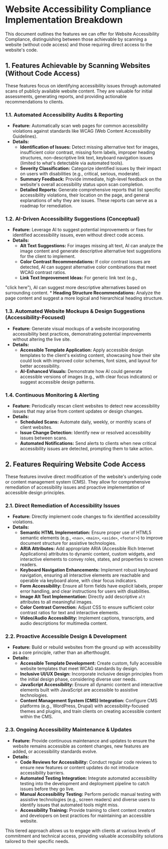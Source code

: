 # Website Accessibility Compliance Implementation Breakdown

This document outlines the features we can offer for Website Accessibility Compliance, distinguishing between those achievable by scanning a website (without code access) and those requiring direct access to the website's code.

## 1. Features Achievable by Scanning Websites (Without Code Access)

These features focus on identifying accessibility issues through automated scans of publicly available website content. They are valuable for initial assessments, generating reports, and providing actionable recommendations to clients.

### 1.1. Automated Accessibility Audits & Reporting

*   **Feature:** Automatically scan web pages for common accessibility violations against standards like WCAG (Web Content Accessibility Guidelines).
*   **Details:**
    *   **Identification of Issues:** Detect missing alternative text for images, insufficient color contrast, missing form labels, improper heading structures, non-descriptive link text, keyboard navigation issues (limited to what's detectable via automated tools).
    *   **Severity Classification:** Categorize identified issues by their impact on users with disabilities (e.g., critical, serious, moderate).
    *   **Summary Feedback:** Provide immediate, high-level feedback on the website's overall accessibility status upon scan completion.
    *   **Detailed Reports:** Generate comprehensive reports that list specific accessibility violations, their location on the page, and general explanations of why they are issues. These reports can serve as a roadmap for remediation.

### 1.2. AI-Driven Accessibility Suggestions (Conceptual)

*   **Feature:** Leverage AI to suggest potential improvements or fixes for identified accessibility issues, even without direct code access.
*   **Details:**
    *   **Alt Text Suggestions:** For images missing alt text, AI can analyze the image content and generate descriptive alternative text suggestions for the client to implement.
    *   **Color Contrast Recommendations:** If color contrast issues are detected, AI can suggest alternative color combinations that meet WCAG contrast ratios.
    *   **Link Text Improvement Ideas:** For generic link text (e.g., 


"click here"), AI can suggest more descriptive alternatives based on surrounding content.
    *   **Heading Structure Recommendations:** Analyze the page content and suggest a more logical and hierarchical heading structure.

### 1.3. Automated Website Mockups & Design Suggestions (Accessibility-Focused)

*   **Feature:** Generate visual mockups of a website incorporating accessibility best practices, demonstrating potential improvements without altering the live site.
*   **Details:**
    *   **Accessible Template Application:** Apply accessible design templates to the client's existing content, showcasing how their site could look with improved color schemes, font sizes, and layout for better accessibility.
    *   **AI-Enhanced Visuals:** Demonstrate how AI could generate accessible versions of images (e.g., with clear focus indicators) or suggest accessible design patterns.

### 1.4. Continuous Monitoring & Alerting

*   **Feature:** Periodically rescan client websites to detect new accessibility issues that may arise from content updates or design changes.
*   **Details:**
    *   **Scheduled Scans:** Automate daily, weekly, or monthly scans of client websites.
    *   **Issue Change Detection:** Identify new or resolved accessibility issues between scans.
    *   **Automated Notifications:** Send alerts to clients when new critical accessibility issues are detected, prompting them to take action.

## 2. Features Requiring Website Code Access

These features involve direct modification of the website's underlying code or content management system (CMS). They allow for comprehensive remediation of accessibility issues and proactive implementation of accessible design principles.

### 2.1. Direct Remediation of Accessibility Issues

*   **Feature:** Directly implement code changes to fix identified accessibility violations.
*   **Details:**
    *   **Semantic HTML Implementation:** Ensure proper use of HTML5 semantic elements (e.g., `<nav>`, `<main>`, `<aside>`, `<footer>`) to improve document structure for assistive technologies.
    *   **ARIA Attributes:** Add appropriate ARIA (Accessible Rich Internet Applications) attributes to dynamic content, custom widgets, and interactive elements to convey roles, states, and properties to screen readers.
    *   **Keyboard Navigation Enhancements:** Implement robust keyboard navigation, ensuring all interactive elements are reachable and operable via keyboard alone, with clear focus indicators.
    *   **Form Accessibility:** Ensure all form fields have explicit labels, proper error handling, and clear instructions for users with disabilities.
    *   **Image Alt Text Implementation:** Directly add descriptive `alt` attributes to all meaningful images.
    *   **Color Contrast Correction:** Adjust CSS to ensure sufficient color contrast ratios for text and interactive elements.
    *   **Video/Audio Accessibility:** Implement captions, transcripts, and audio descriptions for multimedia content.

### 2.2. Proactive Accessible Design & Development

*   **Feature:** Build or rebuild websites from the ground up with accessibility as a core principle, rather than an afterthought.
*   **Details:**
    *   **Accessible Template Development:** Create custom, fully accessible website templates that meet WCAG standards by design.
    *   **Inclusive UI/UX Design:** Incorporate inclusive design principles from the initial design phase, considering diverse user needs.
    *   **JavaScript Accessibility:** Ensure all dynamic content and interactive elements built with JavaScript are accessible to assistive technologies.
    *   **Content Management System (CMS) Integration:** Configure CMS platforms (e.g., WordPress, Drupal) with accessibility-focused themes and plugins, and train clients on creating accessible content within the CMS.

### 2.3. Ongoing Accessibility Maintenance & Updates

*   **Feature:** Provide continuous maintenance and updates to ensure the website remains accessible as content changes, new features are added, or accessibility standards evolve.
*   **Details:**
    *   **Code Reviews for Accessibility:** Conduct regular code reviews to ensure new features or content updates do not introduce accessibility barriers.
    *   **Automated Testing Integration:** Integrate automated accessibility testing into the development and deployment pipeline to catch issues before they go live.
    *   **Manual Accessibility Testing:** Perform periodic manual testing with assistive technologies (e.g., screen readers) and diverse users to identify issues that automated tools might miss.
    *   **Accessibility Training:** Provide training to client content creators and developers on best practices for maintaining an accessible website.

This tiered approach allows us to engage with clients at various levels of commitment and technical access, providing valuable accessibility solutions tailored to their specific needs.

